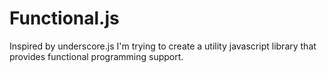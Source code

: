 Functional.js
=============

Inspired by underscore.js I'm trying to create a utility javascript library that provides functional programming support.
